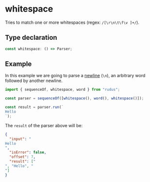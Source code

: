 # whitespace

Tries to match one or more whitespaces (regex: `/[\r\n\t\f\v ]+/`).

## Type declaration

```ts
const whitespace: () => Parser;
```

## Example

In this example we are going to parse a [newline](https://en.wikipedia.org/wiki/Newline) (`\n`), an arbitrary word followed by another newline.

```ts
import { sequenceOf, whitespace, word } from "rudus";

const parser = sequenceOf([whitespace(), word(), whitespace()]);

const result = parser.run(`
Hello
`);
```

The `result` of the parser above will be:

```json
{
  "input": "
Hello
",
  "isError": false,
  "offset": 7,
  "result": ["
", "Hello", "
"]
}
```
